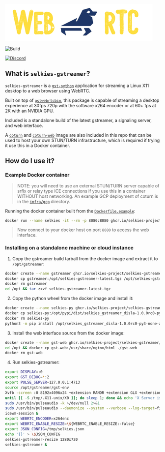 ![Selkies WebRTC](logo/horizontal-480.png)

![Build](https://github.com/selkies-project/selkies-gstreamer/actions/workflows/build_and_publish_all_images.yaml/badge.svg)

[![Discord](https://img.shields.io/discord/798699922223398942?logo=discord)](https://discord.gg/wDNGDeSW5F)

## What is `selkies-gstreamer`?

`selkies-gstreamer` is a [`gst-python`](https://gitlab.freedesktop.org/gstreamer/gst-python) application for streaming a Linux X11 desktop to a web browser using WebRTC.

Built on top of [`gstwebrtcbin`](https://gstreamer.freedesktop.org/documentation/webrtc/index.html?gi-language=c), this package is capable of streaming a desktop experience at 30fps 720p with the software x264 encoder or at 60+ fps at 2K with an NVIDIA GPU.

Included is a standalone build of the latest gstreamer, a signaling server, and web interface.

A [`coturn`](addons/coturn) and [`coturn-web`](addons/coturn-web) image are also included in this repo that can be used to host your own STUN/TURN infrastructure, which is required if trying it use this in a Docker container.

## How do I use it?

### Example Docker container

> NOTE: you will need to use an external STUN/TURN server capable of srflx or relay type ICE connections if you use this in a container WITHOUT host networking. An example GCP deployment of coturn is in the [`infra/gcp`](infra/gcp) directory.

Running the docker container built from the [`Dockerfile.example`](./Dockerfile.example):

```bash
docker run --name selkies -it --rm -p 8080:8080 ghcr.io/selkies-project/selkies-gstreamer/gst-py-example:latest-ubuntu20.04
```

> Now connect to your docker host on port `8080` to access the web interface.

### Installing on a standalone machine or cloud instance

1. Copy the gstreamer build tarball from the docker image and extract it to `/opt/gstreamer`:

```bash
docker create --name gstreamer ghcr.io/selkies-project/selkies-gstreamer/gstreamer:latest-ubuntu20.04
docker cp gstreamer:/opt/selkies-gstreamer-latest.tgz /opt/selkies-gstreamer-latest.tgz
docker rm gstreamer
cd /opt && tar zxvf selkies-gstreamer-latest.tgz
```

2. Copy the python wheel from the docker image and install it:

```bash
docker create --name selkies-py ghcr.io/selkies-project/selkies-gstreamer/py-build:latest
docker cp selkies-py:/opt/pypi/dist/selkies_gstreamer_disla-1.0.0rc0-py3-none-any.whl /opt/selkies_gstreamer_disla-1.0.0rc0-py3-none-any.whl
docker rm selkies-py
python3 -m pip install /opt/selkies_gstreamer_disla-1.0.0rc0-py3-none-any.whl
```

3. Install the web interface source from the docker image:

```bash
docker create --name gst-web ghcr.io/selkies-project/selkies-gstreamer/gst-web:latest
cd /opt && docker cp gst-web:/usr/share/nginx/html ./gst-web
docker rm gst-web
```

4. Run selkies-gstreamer:

```bash
export DISPLAY=:0
export GST_DEBUG=*:2
export PULSE_SERVER=127.0.0.1:4713
source /opt/gstreamer/gst-env
Xvfb -screen :0 8192x4096x24 +extension RANDR +extension GLX +extension MIT-SHM -nolisten tcp -noreset -shmem 2>&1 >/tmp/Xvfb.log &
until [[ -S /tmp/.X11-unix/X0 ]]; do sleep 1; done && echo 'X Server is ready'
sudo /usr/bin/pulseaudio -k >/dev/null 2>&1
sudo /usr/bin/pulseaudio --daemonize --system --verbose --log-target=file:/tmp/pulseaudio.log --realtime=true --disallow-exit -L 'module-native-protocol-tcp auth-ip-acl=127.0.0.0/8 port=4713 auth-anonymous=1'
icewm-session &
export WEBRTC_ENCODER=x264enc
export WEBRTC_ENABLE_RESIZE=\${WEBRTC_ENABLE_RESIZE:-false}
export JSON_CONFIG=/tmp/selkies.json
echo '{}' > \$JSON_CONFIG
selkies-gstreamer-resize 1280x720
selkies-gstreamer &
```
